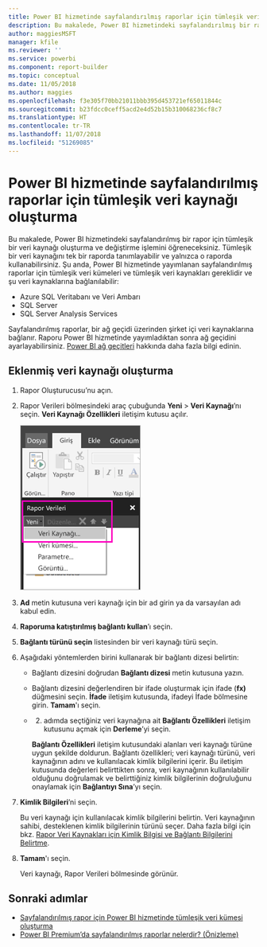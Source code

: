 ```yaml
---
title: Power BI hizmetinde sayfalandırılmış raporlar için tümleşik veri kaynakları | Microsoft Docs
description: Bu makalede, Power BI hizmetindeki sayfalandırılmış bir rapor için tümleşik bir veri kaynağı oluşturma ve değiştirme işlemini öğreneceksiniz.
author: maggiesMSFT
manager: kfile
ms.reviewer: ''
ms.service: powerbi
ms.component: report-builder
ms.topic: conceptual
ms.date: 11/05/2018
ms.author: maggies
ms.openlocfilehash: f3e305f70bb21011bbb395d453721ef65011844c
ms.sourcegitcommit: b23fdcc0ceff5acd2e4d52b15b310068236cf8c7
ms.translationtype: HT
ms.contentlocale: tr-TR
ms.lasthandoff: 11/07/2018
ms.locfileid: "51269085"
---
```

# <a name="create-an-embedded-data-source-for-paginated-reports-in-the-power-bi-service"></a>Power BI hizmetinde sayfalandırılmış raporlar için tümleşik veri kaynağı oluşturma
Bu makalede, Power BI hizmetindeki sayfalandırılmış bir rapor için tümleşik bir veri kaynağı oluşturma ve değiştirme işlemini öğreneceksiniz. Tümleşik bir veri kaynağını tek bir raporda tanımlayabilir ve yalnızca o raporda kullanabilirsiniz. Şu anda, Power BI hizmetinde yayımlanan sayfalandırılmış raporlar için tümleşik veri kümeleri ve tümleşik veri kaynakları gereklidir ve şu veri kaynaklarına bağlanılabilir:

- Azure SQL Veritabanı ve Veri Ambarı
- SQL Server
- SQL Server Analysis Services 

Sayfalandırılmış raporlar, bir ağ geçidi üzerinden şirket içi veri kaynaklarına bağlanır. Raporu Power BI hizmetinde yayımladıktan sonra ağ geçidini ayarlayabilirsiniz. [Power BI ağ geçitleri](service-gateway-getting-started.md) hakkında daha fazla bilgi edinin. 

## <a name="create-an-embedded-data-source"></a>Eklenmiş veri kaynağı oluşturma
  
1. Rapor Oluşturucusu’nu açın.

1. Rapor Verileri bölmesindeki araç çubuğunda **Yeni** > **Veri Kaynağı**’nı seçin. **Veri Kaynağı Özellikleri** iletişim kutusu açılır.

    ![Yeni Veri Kaynağı](media/paginated-reports-embedded-data-source/power-bi-paginated-new-data-source.png)
  
2.  **Ad** metin kutusuna veri kaynağı için bir ad girin ya da varsayılan adı kabul edin.  
  
3.  **Raporuma katıştırılmış bağlantı kullan**’ı seçin.  
  
1.  **Bağlantı türünü seçin** listesinden bir veri kaynağı türü seçin. 

1.  Aşağıdaki yöntemlerden birini kullanarak bir bağlantı dizesi belirtin:  
  
    -   Bağlantı dizesini doğrudan **Bağlantı dizesi** metin kutusuna yazın. 
  
    -   Bağlantı dizesini değerlendiren bir ifade oluşturmak için ifade (**fx)** düğmesini seçin. **İfade** iletişim kutusunda, ifadeyi İfade bölmesine girin. **Tamam**'ı seçin. 
  
    -   2. adımda seçtiğiniz veri kaynağına ait **Bağlantı Özellikleri** iletişim kutusunu açmak için **Derleme**’yi seçin.  
  
        **Bağlantı Özellikleri** iletişim kutusundaki alanları veri kaynağı türüne uygun şekilde doldurun. Bağlantı özellikleri; veri kaynağı türünü, veri kaynağının adını ve kullanılacak kimlik bilgilerini içerir. Bu iletişim kutusunda değerleri belirttikten sonra, veri kaynağının kullanılabilir olduğunu doğrulamak ve belirttiğiniz kimlik bilgilerinin doğruluğunu onaylamak için **Bağlantıyı Sına**’yı seçin.  
  
4.  **Kimlik Bilgileri**’ni seçin.  
  
     Bu veri kaynağı için kullanılacak kimlik bilgilerini belirtin. Veri kaynağının sahibi, desteklenen kimlik bilgilerinin türünü seçer. Daha fazla bilgi için bkz. [Rapor Veri Kaynakları için Kimlik Bilgisi ve Bağlantı Bilgilerini Belirtme](https://docs.microsoft.com/sql/reporting-services/report-data/specify-credential-and-connection-information-for-report-data-sources).
  
5.  **Tamam**'ı seçin.  
  
     Veri kaynağı, Rapor Verileri bölmesinde görünür.  

## <a name="next-steps"></a>Sonraki adımlar

- [Sayfalandırılmış rapor için Power BI hizmetinde tümleşik veri kümesi oluşturma](paginated-reports-create-embedded-dataset.md)
- [Power BI Premium’da sayfalandırılmış raporlar nelerdir? (Önizleme)](paginated-reports-report-builder-power-bi.md)